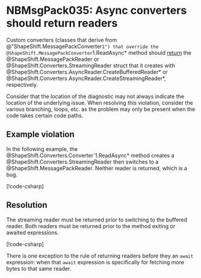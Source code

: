 # NBMsgPack035: Async converters should return readers

Custom converters (classes that derive from @"ShapeShift.MessagePackConverter`1") that override the @ShapeShift.MessagePackConverter`1.ReadAsync* method should [return](xref:ShapeShift.Converters.AsyncReader.ReturnReader*) the @ShapeShift.MessagePackReader or @ShapeShift.Converters.StreamingReader struct that it creates with @ShapeShift.Converters.AsyncReader.CreateBufferedReader* or @ShapeShift.Converters.AsyncReader.CreateStreamingReader*, respectively.

Consider that the location of the diagnostic may not always indicate the location of the underlying issue.
When resolving this violation, consider the various branching, loops, etc. as the problem may only be present when the code takes certain code paths.

## Example violation

In the following example, the @ShapeShift.Converters.Converter`1.ReadAsync\* method creates a @ShapeShift.Converters.StreamingReader then switches to a @ShapeShift.MessagePackReader.
Neither reader is returned, which is a bug.

[!code-csharp[](../../samples/AnalyzerDocs/NBMsgPack035.cs#Defective)]

## Resolution

The streaming reader must be returned prior to switching to the buffered reader.
Both readers must be returned prior to the method exiting or awaited expressions.

[!code-csharp[](../../samples/AnalyzerDocs/NBMsgPack035.cs#Fix)]

There is one exception to the rule of returning readers before they an `await` expression:
when that `await` expression is specifically for fetching more bytes to that same reader.
